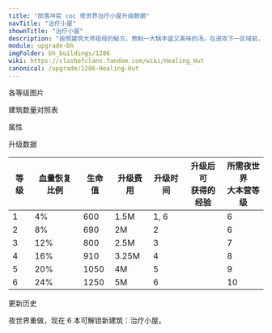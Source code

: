 ```yaml
---
title: "部落冲突 coc 夜世界治疗小屋升级数据"
navTitle: "治疗小屋"
shownTitle: "治疗小屋"
description: "按照建筑大师祖母的秘方，熬制一大锅丰盛又美味的汤。在进攻下一区域前，部队喝些汤可恢复部分生命值。"
module: upgrade-bh
imgFolder: bh_buildings/1286
wiki: https://clashofclans.fandom.com/wiki/Healing_Hut
canonical: /upgrade/1286-Healing-Hut
---
```


<UnitInfo :folder="$frontmatter.imgFolder" imgSrc="Healing_Hut6.png" :imgAlt="$frontmatter.navTitle" :description="$frontmatter.description" :isSmallImg="true" />

<SmallTitle>各等级图片</SmallTitle>

<Panel>
    <UnitImgGroup :folder="$frontmatter.imgFolder">
        <UnitImg imgTitle="1 级" imgSrc="Healing_Hut1.png"/>
        <UnitImg imgTitle="2 级" imgSrc="Healing_Hut2.png"/>
        <UnitImg imgTitle="3 级" imgSrc="Healing_Hut3.png"/>
        <UnitImg imgTitle="4 级" imgSrc="Healing_Hut4.png"/>
        <UnitImg imgTitle="5 级" imgSrc="Healing_Hut5.png"/>
        <UnitImg imgTitle="6 级" imgSrc="Healing_Hut6.png"/>
    </UnitImgGroup>
</Panel>

<SmallTitle>建筑数量对照表</SmallTitle>

<BuildingNum>
    <BuildingNumRow title="大本等级" num="1 - 5, 6 - 10" />
    <BuildingNumRow title="合计" num="0, 1" />
    <BuildingNumRow title="第一区域的建筑数量上限" num="\, 0" />
    <BuildingNumRow title="第二区域的建筑数量上限" num="\, 1" />
</BuildingNum>

<SmallTitle>属性</SmallTitle>

<UnitProperties>
    <UnitProperty pKey="占地面积" pValue="3×3" />
    <UnitProperty pKey="判定面积" pValue="2×2" :isJudgeSquare="true" />  
</UnitProperties>

<SmallTitle>升级数据</SmallTitle>

<script setup>
const tableExtraInfo = [
    {
        "column": 3,
        "type": "cost",
        "gpClass": "building",
        "icon": "Elixir2"
    },      
    {
        "column": 4,
        "type": "time",
        "gpClass": "building"
    },
    {
        "column": 5,
        "type": "exp",
        "icon": "Exp"
    }
];
</script>

<UnitTable :tableExtraInfo="tableExtraInfo">

| 等级 | 血量恢复比例 | 生命值 | 升级费用 | 升级时间 | 升级后可<br>获得的经验 | 所需夜世界<br>大本营等级 |
|  --- |     ---    |   ---  |    ---  |   ---   |          ---          |          ---           |
|  1   |      4%    |   600  |   1.5M  |   1, 6  |                       |           6            |
|  2   |      8%    |   690  |     2M  |   2     |                       |           6            |
|  3   |     12%    |   800  |   2.5M  |   3     |                       |           7            |
|  4   |     16%    |   910  |  3.25M  |   4     |                       |           8            |
|  5   |     20%    |  1050  |     4M  |   5     |                       |           9            |
|  6   |     24%    |  1250  |     5M  |   6     |                       |          10            |
</UnitTable>

<SmallTitle>更新历史</SmallTitle>

<Timeline>
    <TimelineItem date="2023/05/15">
        <TimelineRow>夜世界重做，现在 6 本可解锁新建筑：治疗小屋。</TimelineRow>
    </TimelineItem>
    <TimelineItem :historyBottom="true" />
</Timeline>